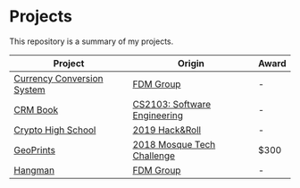 # Projects
This repository is a summary of my projects.

Project                                                             | Origin                                                                                                         | Award
--------------------------------------------------------------------| -------------------------------------------------------------------------------------------------------------- | -------
[Currency Conversion System](https://github.com/shumarb/projects/tree/main/projects/currencyConversionSystem) | [FDM Group](https://github.com/shumarb/training/fdm)                 | -
[CRM Book](https://github.com/shumarb/cs2103)                       | [CS2103: Software Engineering](https://nusmods.com/modules/CS2103/software-engineering)                        | -
[Crypto High School](https://github.com/shumarb/crypto-high-school) | [2019 Hack&Roll](https://devpost.com/software/crypto-high-school)                                              | -
[GeoPrints](https://github.com/2018-MTC-dynamicoders/GeoPrints)     | [2018 Mosque Tech Challenge](https://islamicevents.sg/event/7462)                                              | $300
[Hangman](https://github.com/shumarb/projects/tree/main/projects/hangman) | [FDM Group](https://github.com/shumarb/training/tree/main/fdm)                                           | -
